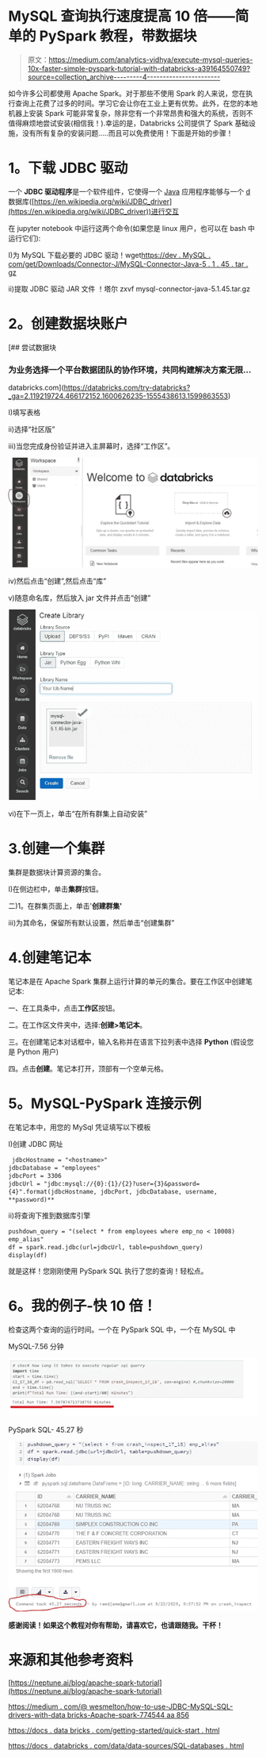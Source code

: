 # MySQL 查询执行速度提高 10 倍——简单的 PySpark 教程，带数据块

> 原文：<https://medium.com/analytics-vidhya/execute-mysql-queries-10x-faster-simple-pyspark-tutorial-with-databricks-a39164550749?source=collection_archive---------4----------------------->

如今许多公司都使用 Apache Spark。对于那些不使用 Spark 的人来说，您在执行查询上花费了过多的时间。学习它会让你在工业上更有优势。此外，在您的本地机器上安装 Spark 可能非常复杂，除非您有一个非常昂贵和强大的系统，否则不值得麻烦地尝试安装(相信我！).幸运的是，Databricks 公司提供了 Spark 基础设施，没有所有复杂的安装问题…..而且可以免费使用！下面是开始的步骤！

# **1。下载 JDBC 驱动**

一个 **JDBC 驱动程序**是一个软件组件，它使得一个 [Java](https://en.wikipedia.org/wiki/Java_(programming_language)) 应用程序能够与一个 [d](https://en.wikipedia.org/wiki/Database) 数据库([https://en.wikipedia.org/wiki/JDBC_driver](https://en.wikipedia.org/wiki/JDBC_driver))进行交互

在 jupyter notebook 中运行这两个命令(如果您是 linux 用户，也可以在 bash 中运行它们):

I)为 MySQL
下载必要的 JDBC 驱动！wget[https://dev . MySQL . com/get/Downloads/Connector-J/MySQL-Connector-Java-5 . 1 . 45 . tar . gz](https://dev.mysql.com/get/Downloads/Connector-J/mysql-connector-java-5.1.45.tar.gz)

ii)提取 JDBC 驱动 JAR 文件
！塔尔 zxvf mysql-connector-java-5.1.45.tar.gz

# **2。创建数据块账户**

[](https://databricks.com/try-databricks?_ga=2.119219724.466172152.1600626235-1555438613.1599863553) [## 尝试数据块

### 为业务选择一个平台数据团队的协作环境，共同构建解决方案无限…

databricks.com](https://databricks.com/try-databricks?_ga=2.119219724.466172152.1600626235-1555438613.1599863553) 

I)填写表格

ii)选择“社区版”

iii)当您完成身份验证并进入主屏幕时，选择“工作区”。

![](img/06dfcc592fe21899385bf70afa1c9e3f.png)

iv)然后点击“创建”,然后点击“库”

v)随意命名库，然后放入 jar 文件并点击“创建”

![](img/bfdfc318a2bd95f8e6a438e8e2d1949f.png)

vi)在下一页上，单击“在所有群集上自动安装”

# 3.创建一个集群

集群是数据块计算资源的集合。

I)在侧边栏中，单击**集群**按钮。

二)1。在群集页面上，单击'**创建群集'**

iii)为其命名，保留所有默认设置，然后单击“创建集群”

# 4.创建笔记本

笔记本是在 Apache Spark 集群上运行计算的单元的集合。要在工作区中创建笔记本:

一、在工具条中，点击**工作区**按钮。

二。在工作区文件夹中，选择:**创建>笔记本**。

三。在创建笔记本对话框中，输入名称并在语言下拉列表中选择 **Python** (假设您是 Python 用户)

四。点击**创建**。笔记本打开，顶部有一个空单元格。

# **5。MySQL-PySpark 连接示例**

在笔记本中，用您的 MySql 凭证填写以下模板

I)创建 JDBC 网址

```
 jdbcHostname = "<hostname>"
jdbcDatabase = "employees"
jdbcPort = 3306
jdbcUrl = "jdbc:mysql://{0}:{1}/{2}?user={3}&password={4}".format(jdbcHostname, jdbcPort, jdbcDatabase, username, **password)**
```

ii)将查询下推到数据库引擎

```
pushdown_query = "(select * from employees where emp_no < 10008) emp_alias"
df = spark.read.jdbc(url=jdbcUrl, table=pushdown_query)
display(df)
```

就是这样！您刚刚使用 PySpark SQL 执行了您的查询！轻松点。

# **6。我的例子-快 10 倍！**

检查这两个查询的运行时间。一个在 PySpark SQL 中，一个在 MySQL 中

MySQL-7.56 分钟

![](img/f878b7e517ca2f80cb1b517e195aabb4.png)

PySpark SQL- 45.27 秒

![](img/64990dbc8ce4eeab2ca14a9ee3d075bb.png)

**感谢阅读！如果这个教程对你有帮助，请喜欢它，也请跟随我。干杯！**

# **来源和其他参考资料**

[https://neptune.ai/blog/apache-spark-tutorial](https://neptune.ai/blog/apache-spark-tutorial)

[https://medium . com/@ wesmelton/how-to-use-JDBC-MySQL-SQL-drivers-with-data bricks-Apache-spark-774544 aa 856](/@wesmelton/how-to-use-jdbc-mysql-sql-drivers-with-databricks-apache-spark-774544aa856)

[https://docs . data bricks . com/getting-started/quick-start . html](https://docs.databricks.com/getting-started/quick-start.html)

[https://docs . databricks . com/data/data-sources/SQL-databases . html](https://docs.databricks.com/data/data-sources/sql-databases.html)